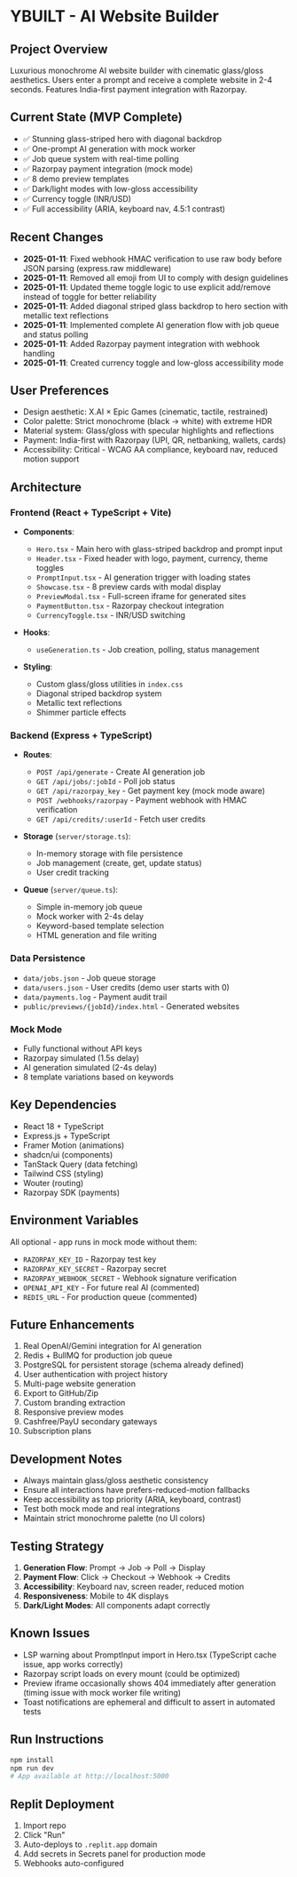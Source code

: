 # YBUILT - AI Website Builder

## Project Overview
Luxurious monochrome AI website builder with cinematic glass/gloss aesthetics. Users enter a prompt and receive a complete website in 2-4 seconds. Features India-first payment integration with Razorpay.

## Current State (MVP Complete)
- ✅ Stunning glass-striped hero with diagonal backdrop
- ✅ One-prompt AI generation with mock worker
- ✅ Job queue system with real-time polling
- ✅ Razorpay payment integration (mock mode)
- ✅ 8 demo preview templates
- ✅ Dark/light modes with low-gloss accessibility
- ✅ Currency toggle (INR/USD)
- ✅ Full accessibility (ARIA, keyboard nav, 4.5:1 contrast)

## Recent Changes
- **2025-01-11**: Fixed webhook HMAC verification to use raw body before JSON parsing (express.raw middleware)
- **2025-01-11**: Removed all emoji from UI to comply with design guidelines
- **2025-01-11**: Updated theme toggle logic to use explicit add/remove instead of toggle for better reliability
- **2025-01-11**: Added diagonal striped glass backdrop to hero section with metallic text reflections
- **2025-01-11**: Implemented complete AI generation flow with job queue and status polling
- **2025-01-11**: Added Razorpay payment integration with webhook handling
- **2025-01-11**: Created currency toggle and low-gloss accessibility mode

## User Preferences
- Design aesthetic: X.AI × Epic Games (cinematic, tactile, restrained)
- Color palette: Strict monochrome (black → white) with extreme HDR
- Material system: Glass/gloss with specular highlights and reflections
- Payment: India-first with Razorpay (UPI, QR, netbanking, wallets, cards)
- Accessibility: Critical - WCAG AA compliance, keyboard nav, reduced motion support

## Architecture

### Frontend (React + TypeScript + Vite)
- **Components**:
  - `Hero.tsx` - Main hero with glass-striped backdrop and prompt input
  - `Header.tsx` - Fixed header with logo, payment, currency, theme toggles
  - `PromptInput.tsx` - AI generation trigger with loading states
  - `Showcase.tsx` - 8 preview cards with modal display
  - `PreviewModal.tsx` - Full-screen iframe for generated sites
  - `PaymentButton.tsx` - Razorpay checkout integration
  - `CurrencyToggle.tsx` - INR/USD switching
  
- **Hooks**:
  - `useGeneration.ts` - Job creation, polling, status management
  
- **Styling**:
  - Custom glass/gloss utilities in `index.css`
  - Diagonal striped backdrop system
  - Metallic text reflections
  - Shimmer particle effects

### Backend (Express + TypeScript)
- **Routes**:
  - `POST /api/generate` - Create AI generation job
  - `GET /api/jobs/:jobId` - Poll job status
  - `GET /api/razorpay_key` - Get payment key (mock mode aware)
  - `POST /webhooks/razorpay` - Payment webhook with HMAC verification
  - `GET /api/credits/:userId` - Fetch user credits
  
- **Storage** (`server/storage.ts`):
  - In-memory storage with file persistence
  - Job management (create, get, update status)
  - User credit tracking
  
- **Queue** (`server/queue.ts`):
  - Simple in-memory job queue
  - Mock worker with 2-4s delay
  - Keyword-based template selection
  - HTML generation and file writing

### Data Persistence
- `data/jobs.json` - Job queue storage
- `data/users.json` - User credits (demo user starts with 0)
- `data/payments.log` - Payment audit trail
- `public/previews/{jobId}/index.html` - Generated websites

### Mock Mode
- Fully functional without API keys
- Razorpay simulated (1.5s delay)
- AI generation simulated (2-4s delay)
- 8 template variations based on keywords

## Key Dependencies
- React 18 + TypeScript
- Express.js + TypeScript
- Framer Motion (animations)
- shadcn/ui (components)
- TanStack Query (data fetching)
- Tailwind CSS (styling)
- Wouter (routing)
- Razorpay SDK (payments)

## Environment Variables
All optional - app runs in mock mode without them:
- `RAZORPAY_KEY_ID` - Razorpay test key
- `RAZORPAY_KEY_SECRET` - Razorpay secret
- `RAZORPAY_WEBHOOK_SECRET` - Webhook signature verification
- `OPENAI_API_KEY` - For future real AI (commented)
- `REDIS_URL` - For production queue (commented)

## Future Enhancements
1. Real OpenAI/Gemini integration for AI generation
2. Redis + BullMQ for production job queue
3. PostgreSQL for persistent storage (schema already defined)
4. User authentication with project history
5. Multi-page website generation
6. Export to GitHub/Zip
7. Custom branding extraction
8. Responsive preview modes
9. Cashfree/PayU secondary gateways
10. Subscription plans

## Development Notes
- Always maintain glass/gloss aesthetic consistency
- Ensure all interactions have prefers-reduced-motion fallbacks
- Keep accessibility as top priority (ARIA, keyboard, contrast)
- Test both mock mode and real integrations
- Maintain strict monochrome palette (no UI colors)

## Testing Strategy
1. **Generation Flow**: Prompt → Job → Poll → Display
2. **Payment Flow**: Click → Checkout → Webhook → Credits
3. **Accessibility**: Keyboard nav, screen reader, reduced motion
4. **Responsiveness**: Mobile to 4K displays
5. **Dark/Light Modes**: All components adapt correctly

## Known Issues
- LSP warning about PromptInput import in Hero.tsx (TypeScript cache issue, app works correctly)
- Razorpay script loads on every mount (could be optimized)
- Preview iframe occasionally shows 404 immediately after generation (timing issue with mock worker file writing)
- Toast notifications are ephemeral and difficult to assert in automated tests

## Run Instructions
```bash
npm install
npm run dev
# App available at http://localhost:5000
```

## Replit Deployment
1. Import repo
2. Click "Run"
3. Auto-deploys to `.replit.app` domain
4. Add secrets in Secrets panel for production mode
5. Webhooks auto-configured
